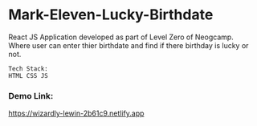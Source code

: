 # Mark-Eleven-Lucky-Birthdate

React JS Application developed as part of Level Zero of Neogcamp.  
Where user can enter thier birthdate and find if there birthday is lucky or not.


```
Tech Stack:
HTML CSS JS
```

### Demo Link:

https://wizardly-lewin-2b61c9.netlify.app
